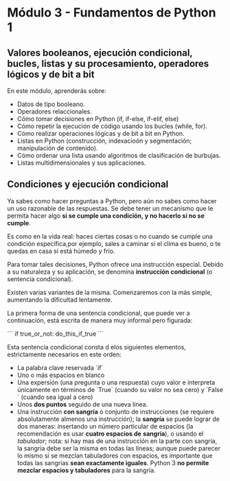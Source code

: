 # **Módulo 3 - Fundamentos de Python 1**
## **Valores booleanos, ejecución condicional, bucles, listas y su procesamiento, operadores lógicos y de bit a bit**

En este módulo, aprenderás sobre:

- Datos de tipo booleano.
- Operadores relaccionales.
- Cómo tomar decisiones en Python (if, if-else, if-elif, else)
- Cómo repetir la ejecución de código usando los bucles (while, for).
- Cómo realizar operaciones lógicas y de bit a bit en Python.
- Listas en Python (construcción, indexacioón y segmentación; manipulación 
de contenido).
- Cómo ordenar una lista usando algoritmos de clasificación de burbujas.
- Listas multidimensionales y sus aplicaciones.

## **Condiciones y ejecución condicional**
Ya sabes como hacer preguntas a Python, pero aún no sabes como hacer un uso razonable de las respuestas. Se debe tener un
mecanismo que le permita hacer algo **si se cumple una condición, y no hacerlo si no se cumple**.

Es como en la vida real: haces ciertas cosas o no cuando se cumple una condición específica,por ejemplo, sales a caminar si el clima es
bueno, o te quedas en casa si está húmedo y frío.

Para tomar tales decisiones, Python ofrece una instrucción especial. Debido a su naturaleza y su aplicación, se denomina **instrucción**
**condicional** (o sentencia condicional).

Existen varias variantes de la misma. Comenzaremos con la más simple, aumentando la dificultad lentamente.

La primera forma de una sentencia condicional, que puede ver a continuación, está escrita de manera muy informal pero figurada:

´´´
if true_or_not:
    do_this_if_true
´´´

Esta sentencia condicional consta d elos siguientes elementos, estrictamente necesarios en este orden: 

- La palabra clave reservada ´if´
- Uno o más espacios en blanco
- Una expersión (una pregunta o una respuesta) cuyo valor e interpreta únicamente en términos de ´True´ (cuando su valor no
sea cero) y ´False´ (cuando sea igual a cero)
- Unos **dos puntos** seguido de una nueva línea.
- Una instrucción **con sangría** o conjunto de instrucciones (se requiere absolutamente almenos una instrucción); la **sangría** se
puede lograr de dos maneras: insertando un número particular de espacios (la recomendación es usar **cuatro espacios de**
**sangría**), o usando el *tabulador*; nota: si hay mas de una instrucción en la parte con sangría, la sangría debe ser la misma en todas las líneas; aunque puede parecer lo mismo si se mezclan tabuladores con espacios, es importante que todas las sangrías
**sean exactamente iguales**. Python 3 **no permite mezclar espacios y tabuladores** para la sangría.